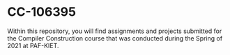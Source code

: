 # CC-106395
Within this repository, you will find assignments and projects submitted for the Compiler Construction course that was conducted during the Spring of 2021 at PAF-KIET.
